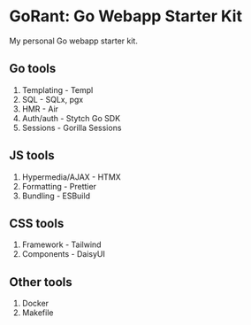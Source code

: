 # GoRant: Go Webapp Starter Kit

My personal Go webapp starter kit.

## Go tools

1. Templating - Templ
2. SQL - SQLx, pgx
3. HMR - Air
4. Auth/auth - Stytch Go SDK
5. Sessions - Gorilla Sessions

## JS tools

1. Hypermedia/AJAX - HTMX
2. Formatting - Prettier
3. Bundling - ESBuild

## CSS tools

1. Framework - Tailwind
2. Components - DaisyUI

## Other tools

1. Docker
2. Makefile
